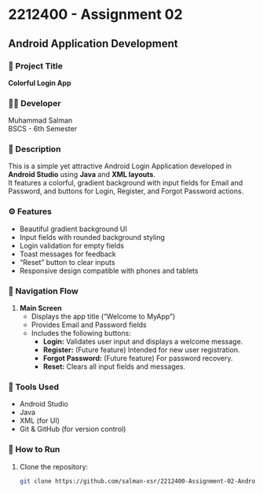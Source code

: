 # 2212400 - Assignment 02  
## Android Application Development

### 📱 Project Title
**Colorful Login App**

### 👨‍💻 Developer
Muhammad Salman  
BSCS - 6th Semester  

### 🧩 Description
This is a simple yet attractive Android Login Application developed in **Android Studio** using **Java** and **XML layouts**.  
It features a colorful, gradient background with input fields for Email and Password, and buttons for Login, Register, and Forgot Password actions.

### ⚙️ Features
- Beautiful gradient background UI  
- Input fields with rounded background styling  
- Login validation for empty fields  
- Toast messages for feedback  
- “Reset” button to clear inputs  
- Responsive design compatible with phones and tablets  

### 🧭 Navigation Flow
1. **Main Screen**
   - Displays the app title (“Welcome to MyApp”)
   - Provides Email and Password fields
   - Includes the following buttons:
     - **Login:** Validates user input and displays a welcome message.
     - **Register:** (Future feature) Intended for new user registration.
     - **Forgot Password:** (Future feature) For password recovery.
     - **Reset:** Clears all input fields and messages.


### 🧰 Tools Used
- Android Studio
- Java
- XML (for UI)
- Git & GitHub (for version control)

### 🚀 How to Run
1. Clone the repository:
   ```bash
   git clone https://github.com/salman-xsr/2212400-Assignment-02-Android-Application-Development-.git
